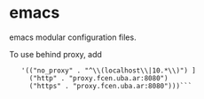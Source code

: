 # emacs
emacs modular configuration files.

To use behind proxy, add

```(setq url-proxy-services
   '(("no_proxy" . "^\\(localhost\\|10.*\\)") ]
     ("http" . "proxy.fcen.uba.ar:8080")
     ("https" . "proxy.fcen.uba.ar:8080")))```

